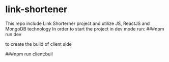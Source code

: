 # link-shortener
This repo include Link Shorterner project and utilize JS, ReactJS and MongoDB technology
In order to start the project in dev mode run: 
###npm run dev

to create the build of client side 

###npm run client:buil
